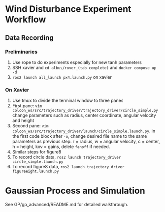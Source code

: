 # Wind Disturbance Experiment Workflow
## Data Recording
### Preliminaries
1. Use rope to do experiments especially for new tanh parameters
2. SSH xavier and `cd albus/rover_(tab complete)` and `docker compose up -d`
3. `ros2 launch all_launch px4.launch.py` on xavier
### On Xavier
1. Use tmux to divide the terminal window to three panes
2. First pane: `vim colcon_ws/src/trajectory_driver/trajectory_driver/circle_simple.py` change parameters such as radius, center coordinate, angular velocity and height
3. Second pane: `vim colcon_ws/src/trajectory_driver/launch/circle_simple.launch.py`. in the first code block after `-o`, change desired file name to the same parameters as previous step. r = radius, w = angular velocity, c = center, h = height, kxv = gains, delete `fanoff` if needed.
4. Similar steps for figure8
4. To record circle data, `ros2 launch trajectory_driver circle_simple.launch.py`
5. To record figure8 data, `ros2 launch trajectory_driver figureeight.launch.py` 

# Gaussian Process and Simulation
See GP/gp_advanced/README.md for detailed walkthrough.

